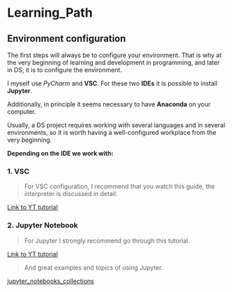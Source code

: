 # Learning_Path

## Environment configuration

The first steps will always be to configure your environment. That is why at the very beginning of learning and development in programming, and later in DS, it is to configure the environment.

I myself use *PyCharm* and **VSC**. For these two **IDEs** it is possible to install **Jupyter**.

Additionally, in principle it seems necessary to have **Anaconda** on your computer.

Usually, a DS project requires working with several languages and in several environments, so it is worth having a well-configured workplace from the very beginning.


**Depending on the IDE we work with:**

### 1. VSC

  >For VSC configuration, I recommend that you watch this guide, the interpreter is discussed in detail.

[Link to YT tutorial](https://www.youtube.com/watch?v=UTQp6mvhb0Y&ab_channel=freeCodeCamp.org)


### 2. Jupyter Notebook

  >For Jupyter I strongly recommend go through this tutorial.

[Link to YT tutorial](https://www.youtube.com/watch?v=DKiI6NfSIe8&ab_channel=ProjectDataScience)

  >And great examples and topics of using Jupyter.

[jupyter_notebooks_collections](https://gist.github.com/ocoyawale/54d92fd4bf92508a2a6e482b5fa480fd#julia)
